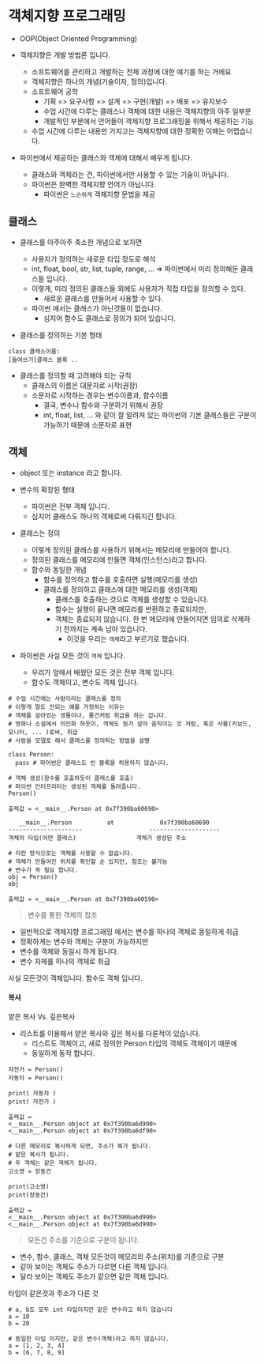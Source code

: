 # 객체지향 프로그래밍
- OOP(Object Oriented Programming)
- 객체지향은 개발 방법론 입니다. 
  - 소프트웨어를 관리하고 개발하는 전체 과정에 대한 얘기를 하는 거에요
  - 객체지향은 하나의 개념(기술이자, 정의)입니다.
  - 소프트웨어 공학
    - 기획 => 요구사항 => 설계 => 구현(개발) => 배포 => 유지보수
    - 수업 시간에 다루는 클래스나 객체에 대한 내용은 객체지향의 아주 일부분
    - 개발적인 부분에서 언어들이 객제지향 프로그래밍을 위해서 제공하는 기능
  - 수업 시간에 다루는 내용만 가지고는 객체지향에 대한 정확한 이해는 어렵습니다. 
 
- 파이썬에서 제공하는 클래스와 객체에 대해서 배우게 됩니다. 
  - 클래스와 객체라는 건, 파이썬에서만 사용할 수 있는 기술이 아닙니다.
  - 파이썬은 완벽한 객체지향 언어가 아닙니다.
    - 파이썬은 `느슨하게` 객체지향 문법을 제공
 
## 클래스 
- 클래스를 아주아주 축소한 개념으로 보자면 
  - 사용자가 정의하는 새로운 타입 정도로 해석
  - int, float, bool, str, list, tuple, range, ... => 파이썬에서 미리 정의해둔 클래스들 입니다. 
  - 이렇게, 미리 정의된 클래스들 외에도 사용자가 직접 타입을 정의할 수 있다. 
    - 새로운 클래스를 만들어서 사용할 수 있다. 
  - 파이썬 에서는 클래스가 아닌것들이 없습니다. 
    - 심지어 함수도 클래스로 정의가 되어 있습니다. 

- 클래스를 정의하는 기본 형태

```
class 클래스이름: 
[들여쓰기]클래스 블록 .. 
```

- 클래스를 정의할 때 고려해야 되는 규칙
  - 클래스의 이름은 대문자로 시작(권장)
  - 소문자로 시작하는 경우는 변수이름과, 함수이름
    - 결국, 변수나 함수와 구분하기 위해서 권장
    - int, float, list, ... 와 같이 잘 알려져 있는 파이썬의 기본 클래스들은 구분이 가능하기 때문에 소문자로 표현

## 객체
- object 또는 instance 라고 합니다. 
- 변수의 확장된 형태
  - 파이썬은 전부 객체 입니다. 
  - 심지어 클래스도 하나의 객체로써 다뤄지긴 합니다.
- 클래스는 정의
  - 이렇게 정의된 클래스를 사용하기 위해서는 메모리에 만들어야 합니다. 
  - 정의된 클래스를 메모리에 만들면 객체(인스턴스)라고 합니다. 
  - 함수와 동일한 개념
    - 함수를 정의하고 함수를 호출하면 실행(메모리를 생성)
    - 클래스를 정의하고 클래스에 대한 메모리를 생성(객체)
      - 클래스를 호출하는 것으로 객체를 생성할 수 있습니다. 
      - 함수는 실행이 끝나면 메모리를 반환하고 종료되지만,
      - 객체는 종료되지 않습니다. 한 번 메모리에 만들어지면 임의로 삭제하기 전까지는 계속 남아 있습니다. 
        - 이것을 우리는 `객체`라고 부르기로 했습니다. 

- 파이썬은 사실 모든 것이 `객체` 입니다. 
  - 우리가 앞에서 배웠던 모든 것은 전부 객체 입니다. 
  - 함수도 객체이고, 변수도 객체 입니다. 

```
# 수업 시간에는 사람이라는 클래스를 정의
# 이렇게 말도 안되는 예를 가정하는 이유는
# 객체를 살아있는 생물이나, 물건처럼 취급을 하는 겁니다.
# 영화나 소설에서 의인화 하듯이, 객체도 뭔가 살아 움직이는 것 처럼, 혹은 사물(키보드, 모니터, ... )로써, 취급
# 사람을 모델로 해서 클래스를 정의하는 방법을 설명

class Person:
  pass # 파이썬은 클래스도 빈 블록을 허용하지 않습니다. 

# 객체 생성(함수를 호출하듯이 클래스를 호출)
# 파이썬 인터프리터는 생성된 객체를 돌려줍니다. 
Person()

출력값 = <__main__.Person at 0x7f390ba60690>

   __main__.Person          at             0x7f390ba60690
---------------------                   --------------------
객체의 타입(어떤 클래스)                 객체가 생성된 주소

# 이런 방식으로는 객체를 사용할 수 없습니다.
# 객체가 만들어진 위치를 확인할 순 있지만, 참조는 불가능
# 변수가 꼭 필요 합니다. 
obj = Person()
obj

출력값 = <__main__.Person at 0x7f390ba60590>
```
> 변수를 통한 객체의 참조
  - 일반적으로 객체지향 프로그래밍 에서는 변수를 하나의 객체로 동일하게 취급
  - 정확하게는 변수와 객체는 구분이 가능하지만
  - 변수를 객체와 동일시 하게 됩니다. 
  - 변수 자체를 하나의 객체로 취급

사실 모든것이 객체입니다.
함수도 객체 입니다.

#### 복사
얕은 복사 Vs. 깊은복사
- 리스트를 이용해서 얕은 복사와 깊은 복사를 다룬적이 있습니다. 
  - 리스트도 객체이고, 새로 정의한 Person 타입의 객체도 객체이기 때문에
  - 동일하게 동작 합니다. 

```
자전거 = Person()
자동차 = Person()

print( 자동차 )
print( 자전가 )

출력값 = 
<__main__.Person object at 0x7f390ba6d990>
<__main__.Person object at 0x7f390ba6df90>

# 다른 메모리로 복사하게 되면, 주소가 복가 됩니다. 
# 얕은 복사가 됩니다. 
# 두 객체는 같은 객체가 됩니다. 
고소영 = 장동건

print(고소영)
print(장동건)

출력값 = 
<__main__.Person object at 0x7f390ba6d990>
<__main__.Person object at 0x7f390ba6d990>
```

> 모든건 주소를 기준으로 구분이 됩니다. 
  - 변수, 함수, 클래스, 객체 모든것이 메모리의 주소(위치)를 기준으로 구분
  - 같아 보이는 객체도 주소가 다르면 다른 객체 입니다. 
  - 달라 보이는 객체도 주소가 같으면 같은 객체 입니다. 

타입이 같은것과 주소가 다른 것

```
# a, b도 모두 int 타입이지만 같은 변수라고 하지 않습니다
a = 10
b = 20

# 동일한 타입 이지만, 같은 변수(객체)라고 하지 않습니다.
a = [1, 2, 3, 4]
b = [6, 7, 8, 9]
```

